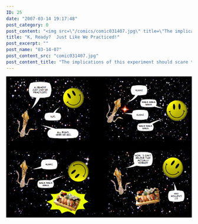 ```yaml
---
ID: 25
date: "2007-03-14 19:17:48"
post_category: 0
post_content: "<img src=\"/comics/comic031407.jpg\" title=\"The implications of this experiment should scare the squid\"/>"
title: "K, Ready?  Just Like We Practiced!"
post_excerpt: ""
post_name: "03-14-07"
post_content_src: "comic031407.jpg"
post_content_title: "The implications of this experiment should scare the squid"
---
```



[![The implications of this experiment should scare the squid](/comics-hi-res/comic031407.jpg)](/comics-hi-res/comic031407.jpg)
